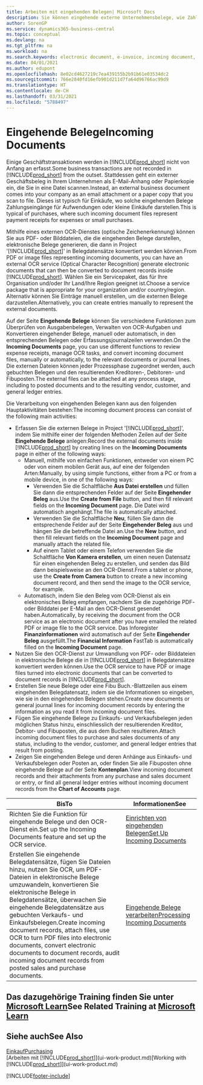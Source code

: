 ```yaml
---
title: Arbeiten mit eingehenden Belegen| Microsoft Docs
description: Sie können eingehende externe Unternehmensbelege, wie Zahlungseingänge oder PDF-Dateien verwalten, OCR-Aufgaben verwalten und Dateien in elektronische Belege und Datensätze umwandeln.
author: SorenGP
ms.service: dynamics365-business-central
ms.topic: conceptual
ms.devlang: na
ms.tgt_pltfrm: na
ms.workload: na
ms.search.keywords: electronic document, e-invoice, incoming document, OCR, ecommerce, document exchange, import invoice
ms.date: 04/01/2021
ms.author: edupont
ms.openlocfilehash: 8e02cd4627219c7ea439155b2b91b61e03534dc2
ms.sourcegitcommit: 766e2840fd16efb901d211d7fa64d96766ac99d9
ms.translationtype: HT
ms.contentlocale: de-CH
ms.lasthandoff: 03/31/2021
ms.locfileid: "5788497"
---
```

# <a name="incoming-documents"></a><span data-ttu-id="72085-103">Eingehende Belege</span><span class="sxs-lookup"><span data-stu-id="72085-103">Incoming Documents</span></span>

<span data-ttu-id="72085-104">Einige Geschäftstransaktionen werden in [!INCLUDE[prod_short](includes/prod_short.md)] nicht von Anfang an erfasst.</span><span class="sxs-lookup"><span data-stu-id="72085-104">Some business transactions are not recorded in [!INCLUDE[prod_short](includes/prod_short.md)] from the outset.</span></span> <span data-ttu-id="72085-105">Stattdessen geht ein externer Geschäftsbeleg in Ihrem Unternehmen als E-Mail-Anhang oder Papierkopie ein, die Sie in eine Datei scannen.</span><span class="sxs-lookup"><span data-stu-id="72085-105">Instead, an external business document comes into your company as an email attachment or a paper copy that you scan to file.</span></span> <span data-ttu-id="72085-106">Dieses ist typisch für Einkäufe, wo solche eingehenden Belege Zahlungseingänge für Aufwendungen oder kleine Einkäufe darstellen.</span><span class="sxs-lookup"><span data-stu-id="72085-106">This is typical of purchases, where such incoming document files represent payment receipts for expenses or small purchases.</span></span>

<span data-ttu-id="72085-107">Mithilfe eines externen OCR-Dienstes (optische Zeichenerkennung) können Sie aus PDF- oder Bilddateien, die die eingehenden Belege darstellen, elektronische Belege generieren, die dann in Project '[!INCLUDE[prod_short](includes/prod_short.md)]' in Belegdatensätze konvertiert werden können.</span><span class="sxs-lookup"><span data-stu-id="72085-107">From PDF or image files representing incoming documents, you can have an external OCR service (Optical Character Recognition) generate electronic documents that can then be converted to document records inside [!INCLUDE[prod_short](includes/prod_short.md)].</span></span> <span data-ttu-id="72085-108">Wählen Sie ein Servicepaket, das für Ihre Organisation und/oder Ihr Land/Ihre Region geeignet ist.</span><span class="sxs-lookup"><span data-stu-id="72085-108">Choose a service package that is appropriate for your organization and/or country/region.</span></span> <span data-ttu-id="72085-109">Alternativ können Sie Einträge manuell erstellen, um die externen Belege darzustellen.</span><span class="sxs-lookup"><span data-stu-id="72085-109">Alternatively, you can create entries manually to represent the external documents.</span></span>  

<span data-ttu-id="72085-110">Auf der Seite **Eingehende Belege** können Sie verschiedene Funktionen zum Überprüfen von Ausgabenbelegen, Verwalten von OCR-Aufgaben und Konvertieren eingehender Belege, manuell oder automatisch, in den entsprechenden Belegen oder Erfassungsjournalzeilen verwenden.</span><span class="sxs-lookup"><span data-stu-id="72085-110">On the **Incoming Documents** page, you can use different functions to review expense receipts, manage OCR tasks, and convert incoming document files, manually or automatically, to the relevant documents or journal lines.</span></span> <span data-ttu-id="72085-111">Die externen Dateien können jeder Prozessphase zugeordnet werden, auch gebuchten Belegen und den resultierenden Kreditoren-, Debitoren- und Fibuposten.</span><span class="sxs-lookup"><span data-stu-id="72085-111">The external files can be attached at any process stage, including to posted documents and to the resulting vendor, customer, and general ledger entries.</span></span>

<span data-ttu-id="72085-112">Die Verarbeitung von eingehenden Belegen kann aus den folgenden Hauptaktivitäten bestehen:</span><span class="sxs-lookup"><span data-stu-id="72085-112">The incoming document process can consist of the following main activities:</span></span>

* <span data-ttu-id="72085-113">Erfassen Sie die externen Belege in Project '[!INCLUDE[prod_short](includes/prod_short.md)]', indem Sie mithilfe einer der folgenden Methoden Zeilen auf der Seite **Eingehende Belege** anlegen:</span><span class="sxs-lookup"><span data-stu-id="72085-113">Record the external documents inside [!INCLUDE[prod_short](includes/prod_short.md)] by creating lines on the **Incoming Documents** page in either of the following ways:</span></span>
  * <span data-ttu-id="72085-114">Manuell, mithilfe von einfachen Funktionen, entweder von einem PC oder von einem mobilen Gerät aus, auf eine der folgenden Arten:</span><span class="sxs-lookup"><span data-stu-id="72085-114">Manually, by using simple functions, either from a PC or from a mobile device, in one of the following ways:</span></span>
    * <span data-ttu-id="72085-115">Verwenden Sie die Schaltfläche **Aus Datei erstellen** und füllen Sie dann die entsprechenden Felder auf der Seite **Eingehender Beleg** aus.</span><span class="sxs-lookup"><span data-stu-id="72085-115">Use the **Create from File** button, and then fill relevant fields on the **Incoming Document** page.</span></span> <span data-ttu-id="72085-116">Die Datei wird automatisch angehängt.</span><span class="sxs-lookup"><span data-stu-id="72085-116">The file is automatically attached.</span></span>  
    * <span data-ttu-id="72085-117">Verwenden Sie die Schaltfläche **Neu**, füllen Sie dann die entsprechende Felder auf der Seite **Eingehender Beleg** aus und hängen Sie die betreffende Datei an.</span><span class="sxs-lookup"><span data-stu-id="72085-117">Use the **New** button, and then fill relevant fields on the **Incoming Document** page and manually attach the related file.</span></span>
    * <span data-ttu-id="72085-118">Auf einem Tablet oder einem Telefon verwenden Sie die Schaltfläche **Von Kamera erstellen**, um einen neuen Datensatz für einen eingehenden Beleg zu erstellen, und senden das Bild dann beispielsweise an den OCR-Dienst.</span><span class="sxs-lookup"><span data-stu-id="72085-118">From a tablet or phone, use the **Create from Camera** button to create a new incoming document record, and then send the image to the OCR service, for example.</span></span>
  * <span data-ttu-id="72085-119">Automatisch, indem Sie den Beleg vom OCR-Dienst als ein elektronisches Beleg empfangen, nachdem Sie die zugehörige PDF- oder Bilddatei per E-Mail an den OCR-Dienst gesendet haben.</span><span class="sxs-lookup"><span data-stu-id="72085-119">Automatically, by receiving the document from the OCR service as an electronic document after you have emailed the related PDF or image file to the OCR service.</span></span> <span data-ttu-id="72085-120">Das Inforegister **Finanzinformationen** wird automatisch auf der Seite **Eingehender Beleg** ausgefüllt.</span><span class="sxs-lookup"><span data-stu-id="72085-120">The **Financial Information** FastTab is automatically filled on the **Incoming Document** page.</span></span>
* <span data-ttu-id="72085-121">Nutzen Sie den OCR-Dienst zur Umwandlung von PDF- oder Bilddateien in elektronische Belege die in [!INCLUDE[prod_short](includes/prod_short.md)] in Belegdatensätze konvertiert werden können.</span><span class="sxs-lookup"><span data-stu-id="72085-121">Use the OCR service to have PDF or image files turned into electronic documents that can be converted to document records in [!INCLUDE[prod_short](includes/prod_short.md)].</span></span>
* <span data-ttu-id="72085-122">Erstellen Sie neue Belege oder eine Fibu Buch.-Blattzeilen aus einem eingehenden Belegdatensatz, indem sie die Informationen so eingeben, wie sie in den eingehenden Belegen stehen.</span><span class="sxs-lookup"><span data-stu-id="72085-122">Create new documents or general journal lines for incoming document records by entering the information as you read it from incoming document files.</span></span>
* <span data-ttu-id="72085-123">Fügen Sie eingehende Belege zu Einkaufs- und Verkaufsbelegen jeden möglichen Status hinzu, einschliesslich der resultierenden Kreditor, Debitor- und Fibuposten, die aus dem Buchen resultieren.</span><span class="sxs-lookup"><span data-stu-id="72085-123">Attach incoming document files to purchase and sales documents of any status, including to the vendor, customer, and general ledger entries that result from posting.</span></span>
* <span data-ttu-id="72085-124">Zeigen Sie eingehenden Belege und deren Anhänge aus Einkaufs- und Verkaufsbelegen oder Posten an, oder finden Sie alle Fibuposten ohne eingehende Belege auf der Seite **Kontenplan**.</span><span class="sxs-lookup"><span data-stu-id="72085-124">View incoming document records and their attachments from any purchase and sales document or entry, or find all general ledger entries without incoming document records from the **Chart of Accounts** page.</span></span>

| <span data-ttu-id="72085-125">Bis</span><span class="sxs-lookup"><span data-stu-id="72085-125">To</span></span> | <span data-ttu-id="72085-126">Informationen</span><span class="sxs-lookup"><span data-stu-id="72085-126">See</span></span> |
| --- | --- |
| <span data-ttu-id="72085-127">Richten Sie die Funktion für eingehende Belege und den OCR-Dienst ein.</span><span class="sxs-lookup"><span data-stu-id="72085-127">Set up the Incoming Documents feature and set up the OCR service.</span></span> |[<span data-ttu-id="72085-128">Einrichten von eingehenden Belegen</span><span class="sxs-lookup"><span data-stu-id="72085-128">Set Up Incoming Documents</span></span>](across-how-setup-income-documents.md) |
| <span data-ttu-id="72085-129">Erstellen Sie eingehende Belegdatensätze, fügen Sie Dateien hinzu, nutzen Sie OCR, um PDF-Dateien in elektronische Belege umzuwandeln, konvertieren Sie elektronische Belege in Belegdatensätze, überwachen Sie eingehende Belegdatensätze aus gebuchten Verkaufs- und Einkaufsbelegen.</span><span class="sxs-lookup"><span data-stu-id="72085-129">Create incoming document records, attach files, use OCR to turn PDF files into electronic documents, convert electronic documents to document records, audit incoming document records from posted sales and purchase documents.</span></span> |[<span data-ttu-id="72085-130">Eingehende Belege verarbeiten</span><span class="sxs-lookup"><span data-stu-id="72085-130">Processing Incoming Documents</span></span>](across-process-income-documents.md) |

## <a name="see-related-training-at-microsoft-learn"></a><span data-ttu-id="72085-131">Das dazugehörige Training finden Sie unter [Microsoft Learn](/learn/modules/incoming-documents-dynamics-365-business-central/index)</span><span class="sxs-lookup"><span data-stu-id="72085-131">See Related Training at [Microsoft Learn](/learn/modules/incoming-documents-dynamics-365-business-central/index)</span></span>

## <a name="see-also"></a><span data-ttu-id="72085-132">Siehe auch</span><span class="sxs-lookup"><span data-stu-id="72085-132">See Also</span></span>

[<span data-ttu-id="72085-133">Einkauf</span><span class="sxs-lookup"><span data-stu-id="72085-133">Purchasing</span></span>](purchasing-manage-purchasing.md)  
<span data-ttu-id="72085-134">[Arbeiten mit [!INCLUDE[prod_short](includes/prod_short.md)]](ui-work-product.md)</span><span class="sxs-lookup"><span data-stu-id="72085-134">[Working with [!INCLUDE[prod_short](includes/prod_short.md)]](ui-work-product.md)</span></span>  


[!INCLUDE[footer-include](includes/footer-banner.md)]